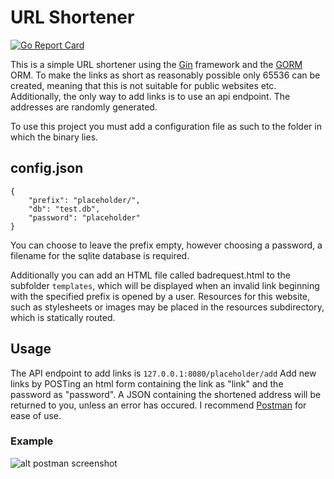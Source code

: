 # URL Shortener

[![Go Report Card](https://goreportcard.com/badge/github.com/epic-programmer-guy/url-shortener)](https://goreportcard.com/report/github.com/epic-programmer-guy/url-shortener)

This is a simple URL shortener using the [Gin](https://github.com/gin-gonic/gin) framework and the [GORM](https://gorm.io/) ORM.
To make the links as short as reasonably possible only 65536 can be created, meaning that this is not suitable for public websites etc.
Additionally, the only way to add links is to use an api endpoint.
The addresses are randomly generated.

To use this project you must add a configuration file as such to the folder in which the binary lies.

## config.json
```
{
    "prefix": "placeholder/",
    "db": "test.db",
    "password": "placeholder"
}
```

You can choose to leave the prefix empty, however choosing a password, a filename for the sqlite database is required.

Additionally you can add an HTML file called badrequest.html to the subfolder ```templates```, which will be displayed when an invalid link beginning with the specified prefix is opened by a user.
Resources for this website, such as stylesheets or images may be placed in the resources subdirectory, which is statically routed.

## Usage
The API endpoint to add links is ```127.0.0.1:8080/placeholder/add```
Add new links by POSTing an html form containing the link as "link" and the password as "password".
A JSON containing the shortened address will be returned to you, unless an error has occured.
I recommend [Postman](https://www.postman.com/) for ease of use.

### Example
![alt postman screenshot](https://i.imgur.com/CyBBcCo.png)
